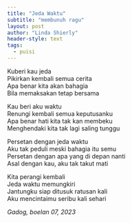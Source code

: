 ```yaml
---
title: "Jeda Waktu"
subtitle: "membunuh ragu"
layout: post
author: "Linda Shierly"
header-style: text
tags:
  - puisi
---
```


Kuberi kau jeda<br>
Pikirkan kembali semua cerita<br>
Apa benar kita akan bahagia<br>
Bila memaksakan tetap bersama<br>

Kau beri aku waktu<br>
Renungi kembali semua keputusanku<br>
Apa benar hati kita tak kan membeku<br>
Menghendaki kita tak lagi saling tunggu<br>

Persetan dengan jeda waktu<br>
Aku tak peduli meski bahagia itu semu<br>
Persetan dengan apa yang di depan nanti<br>
Asal dengan kau, aku tak takut mati<br>

Kita perangi kembali<br>
Jeda waktu memungkiri<br>
Jantungku siap ditusuk ratusan kali<br>
Aku mencintaimu seribu kali sehari<br>




*Gadog, boelan 07,  2023*

